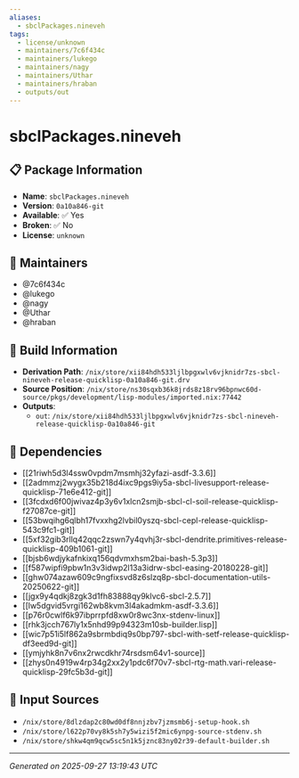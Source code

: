 ```yaml
---
aliases:
  - sbclPackages.nineveh
tags:
  - license/unknown
  - maintainers/7c6f434c
  - maintainers/lukego
  - maintainers/nagy
  - maintainers/Uthar
  - maintainers/hraban
  - outputs/out
---
```


# sbclPackages.nineveh

## 📋 Package Information

- **Name**: `sbclPackages.nineveh`
- **Version**: `0a10a846-git`
- **Available**: ✅ Yes
- **Broken**: ✅ No
- **License**: `unknown`
## 👥 Maintainers

- @7c6f434c
- @lukego
- @nagy
- @Uthar
- @hraban


## 🔧 Build Information

- **Derivation Path**: `/nix/store/xii84hdh533ljlbpgxwlv6vjknidr7zs-sbcl-nineveh-release-quicklisp-0a10a846-git.drv`
- **Source Position**: `/nix/store/ns30sqxb36k8jrds8z18rv96bpnwc60d-source/pkgs/development/lisp-modules/imported.nix:77442`
- **Outputs**:
  - `out`:  `/nix/store/xii84hdh533ljlbpgxwlv6vjknidr7zs-sbcl-nineveh-release-quicklisp-0a10a846-git`

## 🔗 Dependencies

- [[21riwh5d3l4ssw0vpdm7msmhj32yfazi-asdf-3.3.6]]
- [[2admmzj2wygx35b218d4ixc9pgs9iy5a-sbcl-livesupport-release-quicklisp-71e6e412-git]]
- [[3fcdxd6f00jwivaz4p3y6v1xlcn2smjb-sbcl-cl-soil-release-quicklisp-f27087ce-git]]
- [[53bwqihg6qlbh17fvxxhg2lvbil0yszq-sbcl-cepl-release-quicklisp-543c9fc1-git]]
- [[5xf32gib3rllq42qqc2zswn7y4qvhj3r-sbcl-dendrite.primitives-release-quicklisp-409b1061-git]]
- [[bjsb6wdjykafnkixq156qdvmxhsm2bai-bash-5.3p3]]
- [[f587wipfi9pbw1n3v3idwp2l13a3idrw-sbcl-easing-20180228-git]]
- [[ghw074azaw609c9ngfixsvd8z6slzq8p-sbcl-documentation-utils-20250622-git]]
- [[jgx9y4qdkj8zgk3d1fh83888qy9klvc6-sbcl-2.5.7]]
- [[lw5dgvid5vrgi162wb8kvm3l4akadmkm-asdf-3.3.6]]
- [[p76r0cwlf6k97ibprrpfd8xw0r8wc3nx-stdenv-linux]]
- [[rhk3jcch767ly1x5nhd99p94323m10sb-builder.lisp]]
- [[wic7p51i5lf862a9sbrmbdiq9s0bp797-sbcl-with-setf-release-quicklisp-df3eed9d-git]]
- [[ymjyhk8n7v6nx2rwcdkhr74rsdsm64v1-source]]
- [[zhys0n4919w4rp34g2xx2y1pdc6f70v7-sbcl-rtg-math.vari-release-quicklisp-29fc5b3d-git]]

## 📁 Input Sources

- `/nix/store/8dlzdap2c80wd0df8nnjzbv7jzmsmb6j-setup-hook.sh`
- `/nix/store/l622p70vy8k5sh7y5wizi5f2mic6ynpg-source-stdenv.sh`
- `/nix/store/shkw4qm9qcw5sc5n1k5jznc83ny02r39-default-builder.sh`

---
*Generated on 2025-09-27 13:19:43 UTC*
